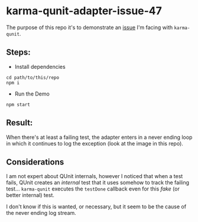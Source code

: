 # karma-qunit-adapter-issue-47

The purpose of this repo it's to demonstrate an [issue](https://github.com/karma-runner/karma-qunit/issues/47) I'm facing with `karma-qunit`.

Steps:
---

- Install dependencies

```
cd path/to/this/repo
npm i
```

- Run the Demo

```
npm start
```

Result:
---

When there's at least a failing test, the adapter enters in a never ending loop in which it continues to log the exception (look at the image in this repo).

Considerations
---

I am not expert about QUnit internals, however I noticed that when a test fails, QUnit creates an *internal* test that it uses somehow to track the failing test... `karma-qunit` executes the `testDone` callback even for this *fake* (or better internal) test.

I don't know if this is wanted, or necessary, but it seem to be the cause of the never ending log stream.
